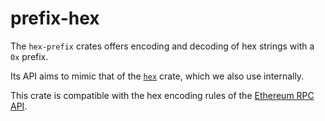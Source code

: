# prefix-hex

The `hex-prefix` crates offers encoding and decoding of hex strings with a `0x` prefix.

Its API aims to mimic that of the [`hex`](https://docs.rs/hex/latest/hex/) crate, which we also use internally.

This crate is compatible with the hex encoding rules of the [Ethereum RPC API](https://eth.wiki/json-rpc/API#hex-value-encoding).
